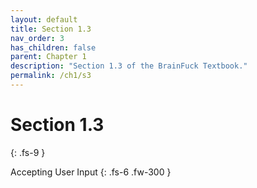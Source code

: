 ```yaml
---
layout: default
title: Section 1.3
nav_order: 3
has_children: false
parent: Chapter 1
description: "Section 1.3 of the BrainFuck Textbook."
permalink: /ch1/s3
---
```


# Section 1.3
{: .fs-9 }

Accepting User Input
{: .fs-6 .fw-300 }
